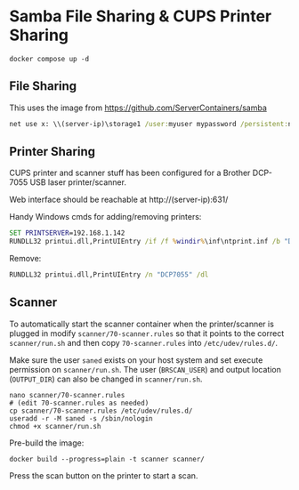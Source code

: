 # Samba File Sharing & CUPS Printer Sharing

```shell
docker compose up -d
```

## File Sharing

This uses the image from https://github.com/ServerContainers/samba

```cmd
net use x: \\(server-ip)\storage1 /user:myuser mypassword /persistent:no
```

## Printer Sharing

CUPS printer and scanner stuff has been configured for a Brother DCP-7055 USB laser printer/scanner.

Web interface should be reachable at http://(server-ip):631/

Handy Windows cmds for adding/removing printers:

```cmd
SET PRINTSERVER=192.168.1.142
RUNDLL32 printui.dll,PrintUIEntry /if /f %windir%\inf\ntprint.inf /b "DCP7055" /r "http://%PRINTSERVER%:631/printers/DCP7055" /m "Brother DCP-7055 Printer"
```

Remove:

```cmd
RUNDLL32 printui.dll,PrintUIEntry /n "DCP7055" /dl
```

## Scanner

To automatically start the scanner container when the printer/scanner is plugged in modify `scanner/70-scanner.rules` so that it points to the correct `scanner/run.sh` and then copy `70-scanner.rules` into `/etc/udev/rules.d/`.

Make sure the user `saned` exists on your host system and set execute permission on `scanner/run.sh`. The user (`BRSCAN_USER`) and output location (`OUTPUT_DIR`) can also be changed in `scanner/run.sh`.

```
nano scanner/70-scanner.rules
# (edit 70-scanner.rules as needed)
cp scanner/70-scanner.rules /etc/udev/rules.d/
useradd -r -M saned -s /sbin/nologin
chmod +x scanner/run.sh
```

Pre-build the image:

```shell
docker build --progress=plain -t scanner scanner/
```

Press the scan button on the printer to start a scan.
